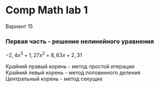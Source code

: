 # Comp Math lab 1

Вариант 15


### Первая часть - решение нелинейного уравнения

$-2,4x^3 + 1,27x^2 + 8,63x + 2,31$

Крайний правый корень - метод простой итерации <br/> 
Крайний левый корень - метод половинного деления <br/>
Центральный корень - метод секущих <br/>
